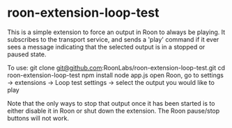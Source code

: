 # roon-extension-loop-test

This is a simple extension to force an output in Roon to always be playing.  It subscribes to the transport service, and
sends a 'play' command if it ever sees a message indicating that the selected output is in a stopped or paused state.

To use:
git clone git@github.com:RoonLabs/roon-extension-loop-test.git
cd roon-extension-loop-test
npm install
node app.js
open Roon, go to settings -> extensions -> Loop test settings -> select the output you would like to play

Note that the only ways to stop that output once it has been started is to either disable it in Roon or shut down the extension.  The Roon pause/stop buttons will not work.
